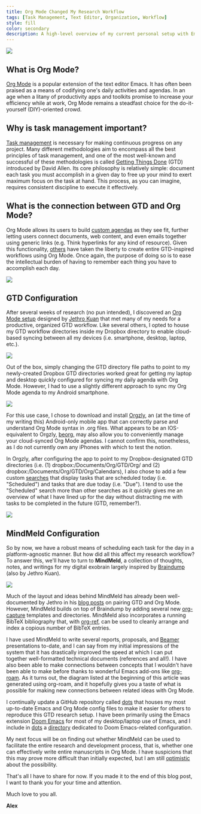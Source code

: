 ```yaml
---
title: Org Mode Changed My Research Workflow
tags: [Task Management, Text Editor, Organization, Workflow]
style: fill
color: secondary
description: A high-level overview of my current personal setup with Emacs and Org Mode for research and task management.
---
```


![](https://amorehead.github.io/assets/img/research_roaming.png)

## What is Org Mode?

[Org Mode](https://orgmode.org/) is a popular extension of the text editor Emacs. It has often been praised as a means of codifying one's daily activities and agendas. In an age when a litany of productivity apps and toolkits promise to increase your efficiency while at work, Org Mode remains a steadfast choice for the do-it-yourself (DIY)-oriented crowd.

## Why is task management important?

[Task management](https://en.wikipedia.org/wiki/Task_management) is necessary for making continuous progress on any project. Many different methodologies aim to encompass all the best principles of task management, and one of the most well-known and successful of these methodologies is called [Getting Things Done](https://gettingthingsdone.com/) (GTD) introduced by David Allen. Its core philosophy is relatively simple: document each task you must accomplish in a given day to free up your mind to exert maximum focus on the task at hand. This process, as you can imagine, requires consistent discipline to execute it effectively.

## What is the connection between GTD and Org Mode?
Org Mode allows its users to build [custom agendas](https://orgmode.org/manual/Agenda-Views.html) as they see fit, further letting users connect documents, web content, and even emails together using generic links (e.g. Think hyperlinks for any kind of resource). Given this functionality, [others](https://orgmode.org/worg/org-gtd-etc.html) have taken the liberty to create entire GTD-inspired workflows using Org Mode. Once again, the purpose of doing so is to ease the intellectual burden of having to remember each thing you have to accomplish each day.

![](https://amorehead.github.io/assets/img/gtd_with_org_mode.png)

## GTD Configuration
After several weeks of research (no pun intended), I discovered an [Org Mode setup](https://blog.jethro.dev/posts/org_mode_workflow_preview/) designed by [Jethro Kuan](https://www.jethro.dev/) that met many of my needs for a productive, organized GTD workflow. Like several others, I opted to house my GTD workflow directories inside my Dropbox directory to enable cloud-based syncing between all my devices (i.e. smartphone, desktop, laptop, etc.).

![](https://amorehead.github.io/assets/img/dropbox_gtd_org_dir.png)

Out of the box, simply changing the GTD directory file paths to point to my newly-created Dropbox GTD directories worked great for getting my laptop and desktop quickly configured for syncing my daily agenda with Org Mode. However, I had to use a slightly different approach to sync my Org Mode agenda to my Android smartphone.

![](https://amorehead.github.io/assets/img/dropbox_gtd_calendars_dir.png)

For this use case, I chose to download and install [Orgzly](http://www.orgzly.com/), an (at the time of my writing this) Android-only mobile app that can correctly parse and understand Org Mode syntax in .org files. What appears to be an IOS-equivalent to Orgzly, [beorg](https://apps.apple.com/us/app/beorg-to-do-list-agenda/id1238649962), may also allow you to conveniently manage your cloud-synced Org Mode agendas. I cannot confirm this, nonetheless, as I do not currently own any iPhones with which to test the notion.

In Orgzly, after configuring the app to point to my Dropbox-designated GTD directories (i.e. (1) dropbox:/Documents/Org/GTD/Org/ and (2) dropbox:/Documents/Org/GTD/Org/Calendars), I also chose to add a few custom [searches](http://www.orgzly.com/help#search) that display tasks that are scheduled today (i.e. "Scheduled") and tasks that are due today (i.e. "Due"). I tend to use the "Scheduled" search more than other searches as it quickly gives me an overview of what I have lined up for the day without distracting me with tasks to be completed in the future (GTD, remember?).

![](https://amorehead.github.io/assets/img/orgzly_searches.png)

## MindMeld Configuration
So by now, we have a robust means of scheduling each task for the day in a platform-agnostic manner. But how did all this affect my research workflow? To answer this, we'll have to turn to **MindMeld**, a collection of thoughts, notes, and writings for my digital exobrain largely inspired by [Braindump](https://github.com/jethrokuan/braindump) (also by Jethro Kuan).

![](https://amorehead.github.io/assets/img/dropbox_mindmeld_dir.png)

Much of the layout and ideas behind MindMeld has already been well-documented by Jethro in his [blog posts](https://blog.jethro.dev/posts/capturing_inbox/) on pairing GTD and Org Mode. However, MindMeld builds on top of Braindump by adding several new [org-capture](https://orgmode.org/manual/Capture.html) templates and directories. MindMeld also incorporates a running BibTeX bibliography that, with [org-ref](https://github.com/jkitchin/org-ref), can be used to cleanly arrange and index a copious number of BibTeX entries.

I have used MindMeld to write several reports, proposals, and [Beamer](https://en.wikipedia.org/wiki/Beamer_(LaTeX)) presentations to-date, and I can say from my initial impressions of the system that it has drastically improved the speed at which I can put together well-formatted technical documents (references and all!). I have also been able to make connections between concepts that I wouldn't have been able to make before thanks to wonderful Emacs add-ons like [org-roam](https://github.com/org-roam/org-roam). As it turns out, the diagram listed at the beginning of this article was generated using org-roam, and it hopefully gives you a taste of what is possible for making new connections between related ideas with Org Mode.

I continually update a GitHub repository called [dots](https://github.com/amorehead/dots) that houses my most up-to-date Emacs and Org Mode config files to make it easier for others to reproduce this GTD research setup. I have been primarily using the Emacs extension [Doom Emacs](https://github.com/hlissner/doom-emacs) for most of my desktop/laptop use of Emacs, and I include in [dots](https://github.com/amorehead/dots) a [directory](https://github.com/amorehead/dots/tree/main/doom_emacs/.doom.d) dedicated to Doom Emacs-related configuration.

My next focus will be on finding out whether MindMeld can be used to facilitate the entire research and development process, that is, whether one can effectively write entire manuscripts in Org Mode. I have suspicions that this may prove more difficult than initially expected, but I am still [optimistic](https://www.youtube.com/watch?v=AP4LX8L7MFM&feature=emb_logo) about the possibility.

That's all I have to share for now. If you made it to the end of this blog post, I want to thank you for your time and attention.

Much love to you all.

**Alex**